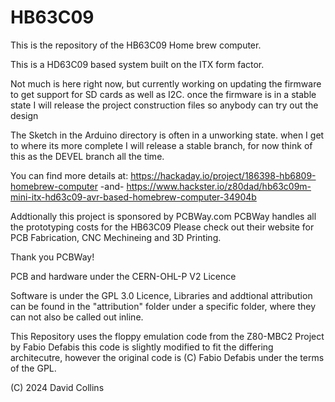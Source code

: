# HB63C09

This is the repository of the HB63C09 Home brew computer. 

This is a HD63C09 based system built on the ITX form factor.

Not much is here right now, but currently working on updating the firmware to get support for SD cards as well as I2C.
once the firmware is in a stable state I will release the project construction files so anybody can try out the design

The Sketch in the Arduino directory is often in a unworking state.
when I get to where its more complete I will release a stable branch, for now think of this as the DEVEL branch all the time.


You can find more details at: 
https://hackaday.io/project/186398-hb6809-homebrew-computer
-and- 
https://www.hackster.io/z80dad/hb63c09m-mini-itx-hd63c09-avr-based-homebrew-computer-34904b

Addtionally this project is sponsored by PCBWay.com 
PCBWay handles all the prototyping costs for the HB63C09
Please check out their website for PCB Fabrication, CNC Mechineing and 3D Printing.

Thank you PCBWay!

PCB and hardware under the CERN-OHL-P V2 Licence

Software is under the GPL 3.0 Licence, Libraries and addtional attribution can be found in the "attribution"
folder under a specific folder, where they can not also be called out inline.

This Repository uses the floppy emulation code from the Z80-MBC2 Project by Fabio Defabis
this code is slightly modified to fit the differing architecutre, however the original code
is (C) Fabio Defabis under the terms of the GPL.

(C) 2024 David Collins
